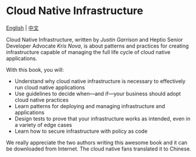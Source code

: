 # Cloud Native Infrastructure

[English](en/SUMMARY.md) | [中文](cn/SUMMARY.md)

Cloud Native Infrastructure, written by *Justin Garrison* and Heptio Senior Developer Advocate *Kris Nova*, is about patterns and practices for creating infrastructure capable of managing the full life cycle of cloud native applications.

With this book, you will:

- Understand why cloud native infrastructure is necessary to effectively run cloud native applications
- Use guidelines to decide when—and if—your business should adopt cloud native practices
- Learn patterns for deploying and managing infrastructure and applications
- Design tests to prove that your infrastructure works as intended, even in a variety of edge cases
- Learn how to secure infrastructure with policy as code

We really appreciate the two authors writing this awesome book and it can be downloaded from Internet. The cloud native fans translated it to Chinese.

